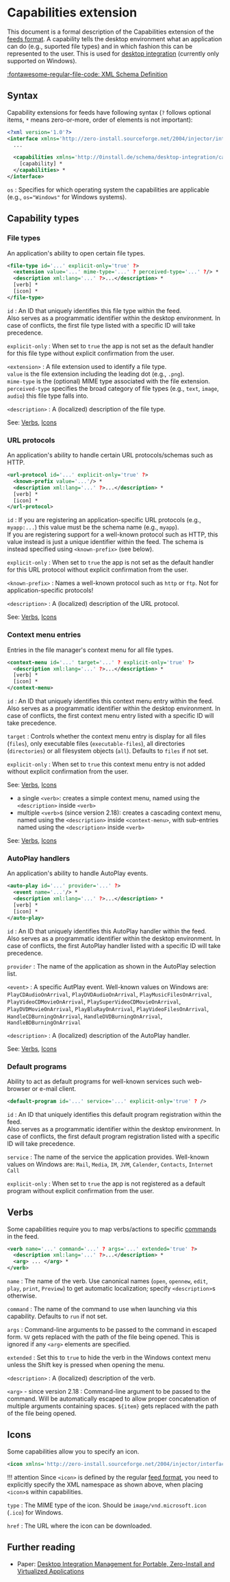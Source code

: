 # Capabilities extension

This document is a formal description of the Capabilities extension of the [feeds format](feed.md). A capability tells the desktop environment what an application can do (e.g., suported file types) and in which fashion this can be represented to the user. This is used for [desktop integration](../basics/windows.md) (currently only supported on Windows).

[:fontawesome-regular-file-code: XML Schema Definition](capabilities.xsd)

## Syntax

Capability extensions for feeds have following syntax (`?` follows optional items, `*` means zero-or-more, order of elements is not important):

```xml
<?xml version='1.0'?>
<interface xmlns='http://zero-install.sourceforge.net/2004/injector/interface' uri='...'>
  ...

  <capabilities xmlns='http://0install.de/schema/desktop-integration/capabilities' os='...' ?>
    [capability] *
  </capabilities> *
</interface>
```

`os`
: Specifies for which operating system the capabilities are applicable (e.g., `os="Windows"` for Windows systems).

## Capability types

### File types

An application's ability to open certain file types. 

```xml
<file-type id='...' explicit-only='true' ?>
  <extension value='...' mime-type='...' ? perceived-type='...' ?/> *
  <description xml:lang='...' ?>...</description> *
  [verb] *
  [icon] *
</file-type>
```

`id`
: An ID that uniquely identifies this file type within the feed.  
Also serves as a programmatic identifier within the desktop environment. In case of conflicts, the first file type listed with a specific ID will take precedence.

`explicit-only`
: When set to `true` the app is not set as the default handler for this file type without explicit confirmation from the user.

`<extension>`
: A file extension used to identify a file type.  
`value` is the file extension including the leading dot (e.g., `.png`).  
`mime-type` is the (optional) MIME type associated with the file extension.  
`perceived-type` specifies the broad category of file types (e.g., `text`, `image`, `audio`) this file type falls into.

`<description>`
: A (localized) description of the file type.

See: [Verbs](#verbs), [Icons](#icons)

### URL protocols

An application's ability to handle certain URL protocols/schemas such as HTTP. 

```xml
<url-protocol id='...' explicit-only='true' ?>
  <known-prefix value='...'/> *
  <description xml:lang='...' ?>...</description> *
  [verb] *
  [icon] *
</url-protocol>
```

`id`
: If you are registering an application-specific URL protocols (e.g., `myapp:...`) this value must be the schema name (e.g., `myapp`).  
If you are registering support for a well-known protocol such as HTTP, this value instead is just a unique identifier within the feed. The schema is instead specified using `<known-prefix>` (see below).

`explicit-only`
: When set to `true` the app is not set as the default handler for this URL protocol without explicit confirmation from the user.

`<known-prefix>`
: Names a well-known protocol such as `http` or `ftp`. Not for application-specific protocols!

`<description>`
: A (localized) description of the URL protocol.

See: [Verbs](#verbs), [Icons](#icons)

### Context menu entries

Entries in the file manager's context menu for all file types. 

```xml
<context-menu id='...' target='...' ? explicit-only='true' ?>
  <description xml:lang='...' ?>...</description> *
  [verb] *
  [icon] *
</context-menu>
```

`id`
: An ID that uniquely identifies this context menu entry within the feed.  
Also serves as a programmatic identifier within the desktop environment. In case of conflicts, the first context menu entry listed with a specific ID will take precedence.

`target`
: Controls whether the context menu entry is display for all files (`files`), only executable files (`executable-files`), all directories (`directories`) or all filesystem objects (`all`). Defaults to `files` if not set.

`explicit-only`
: When set to `true` this context menu entry is not added without explicit confirmation from the user.

See: [Verbs](#verbs), [Icons](#icons)

- a single `<verb>`: creates a simple context menu, named using the `<description>` inside `<verb>`
- multiple `<verb>`s (since version 2.18): creates a cascading context menu, named using the `<description>` inside `<context-menu>`, with sub-entries named using the `<description>` inside `<verb>`

See: [Verbs](#verbs), [Icons](#icons)

### AutoPlay handlers

An application's ability to handle AutoPlay events. 

```xml
<auto-play id='...' provider='...' ?>
  <event name='...'/> *
  <description xml:lang='...' ?>...</description> *
  [verb] *
  [icon] *
</auto-play>
```

`id`
: An ID that uniquely identifies this AutoPlay handler within the feed.  
Also serves as a programmatic identifier within the desktop environment. In case of conflicts, the first AutoPlay handler listed with a specific ID will take precedence.

`provider`
: The name of the application as shown in the AutoPlay selection list.

`<event>`
: A specific AutPlay event. Well-known values on Windows are: `PlayCDAudioOnArrival`, `PlayDVDAudioOnArrival`, `PlayMusicFilesOnArrival`, `PlayVideoCDMovieOnArrival`, `PlaySuperVideoCDMovieOnArrival`, `PlayDVDMovieOnArrival`, `PlayBluRayOnArrival`, `PlayVideoFilesOnArrival`, `HandleCDBurningOnArrival`, `HandleDVDBurningOnArrival`, `HandleBDBurningOnArrival`

`<description>`
: A (localized) description of the AutoPlay handler.

See: [Verbs](#verbs), [Icons](#icons)

### Default programs

Ability to act as default programs for well-known services such web-browser or e-mail client.

```xml
<default-program id='...' service='...' explicit-only='true' ? />
```

`id`
: An ID that uniquely identifies this default program registration within the feed.  
Also serves as a programmatic identifier within the desktop environment. In case of conflicts, the first default program registration listed with a specific ID will take precedence.

`service`
: The name of the service the application provides. Well-known values on Windows are: `Mail`, `Media`, `IM`, `JVM`, `Calender`, `Contacts`, `Internet Call`

`explicit-only`
: When set to `true` the app is not registered as a default program without explicit confirmation from the user.

## Verbs

Some capabilities require you to map verbs/actions to specific [commands](feed.md#commands) in the feed.

```xml
<verb name='...' command='...' ? args='...' extended='true' ?>
  <description xml:lang='...' ?>...</description> *
  <arg> ... </arg> *
</verb>
```

`name`
: The name of the verb. Use canonical names (`open`, `opennew`, `edit`, `play`, `print`, `Preview`) to get automatic localization; specify `<description>`s otherwise.

`command`
: The name of the command to use when launching via this capability. Defaults to `run` if not set.

`args`
: Command-line arguments to be passed to the command in escaped form. `%V` gets replaced with the path of the file being opened.
  This is ignored if any `<arg>` elements are specified.

`extended`
: Set this to `true` to hide the verb in the Windows context menu unless the Shift key is pressed when opening the menu.

`<description>`
: A (localized) description of the verb.

`<arg>` - since version 2.18
: Command-line argument to be passed to the command. Will be automatically escaped to allow proper concatenation of multiple arguments containing spaces.
  `${item}` gets replaced with the path of the file being opened.

## Icons

Some capabilities allow you to specify an icon.

```xml
<icon xmlns='http://zero-install.sourceforge.net/2004/injector/interface' type='...' href='...' ?/>
```

!!! attention
    Since `<icon>` is defined by the regular [feed format](feed.md), you need to explicitly specify the XML namespace as shown above, when placing `<icon>`s within capabilities.

`type`
: The MIME type of the icon. Should be `image/vnd.microsoft.icon` (`.ico`) for Windows.

`href`
: The URL where the icon can be downloaded.

## Further reading

- Paper: [Desktop Integration Management for Portable, Zero-Install and Virtualized Applications](https://0install.de/files/papers/desktop_integration.pdf)
